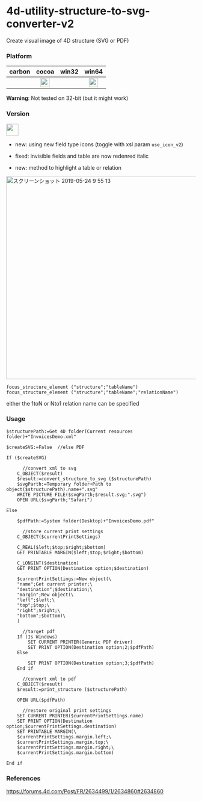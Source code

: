 # 4d-utility-structure-to-svg-converter-v2
Create visual image of 4D structure (SVG or PDF)

### Platform

| carbon | cocoa | win32 | win64 |
|:------:|:-----:|:---------:|:---------:|
||<img src="https://cloud.githubusercontent.com/assets/1725068/22371562/1b091f0a-e4db-11e6-8458-8653954a7cce.png" width="24" height="24" />||<img src="https://cloud.githubusercontent.com/assets/1725068/22371562/1b091f0a-e4db-11e6-8458-8653954a7cce.png" width="24" height="24" />|

**Warning**: Not tested on 32-bit (but it might work)

### Version

<img src="https://user-images.githubusercontent.com/1725068/41266195-ddf767b2-6e30-11e8-9d6b-2adf6a9f57a5.png" width="32" height="32" />

* new: using new field type icons (toggle with xsl param ``use_icon_v2``)

* fixed: invisible fields and table are now redenred italic

* new: method to highlight a table or relation

<img width="540" alt="スクリーンショット 2019-05-24 9 55 13" src="https://user-images.githubusercontent.com/1725068/58295452-4d1c8c00-7e0a-11e9-88e6-3e3504cf707f.png">

```
focus_structure_element ("structure";"tableName")
focus_structure_element ("structure";"tableName";"relationName")
```

either the 1toN or Nto1 relation name can be specified

### Usage

```
$structurePath:=Get 4D folder(Current resources folder)+"InvoicesDemo.xml"

$createSVG:=False  //else PDF

If ($createSVG)
	
	  //convert xml to svg
	C_OBJECT($result)
	$result:=convert_structure_to_svg ($structurePath)
	$svgParth:=Temporary folder+Path to object($structurePath).name+".svg"
	WRITE PICTURE FILE($svgParth;$result.svg;".svg")
	OPEN URL($svgParth;"Safari")
	
Else 
	
	$pdfPath:=System folder(Desktop)+"InvoicesDemo.pdf"
	
	  //store current print settings
	C_OBJECT($currentPrintSettings)
	
	C_REAL($left;$top;$right;$bottom)
	GET PRINTABLE MARGIN($left;$top;$right;$bottom)
	
	C_LONGINT($destination)
	GET PRINT OPTION(Destination option;$destination)
	
	$currentPrintSettings:=New object(\
	"name";Get current printer;\
	"destination";$destination;\
	"margin";New object(\
	"left";$left;\
	"top";$top;\
	"right";$right;\
	"bottom";$bottom)\
	)
	
	  //target pdf
	If (Is Windows)
		SET CURRENT PRINTER(Generic PDF driver)
		SET PRINT OPTION(Destination option;2;$pdfPath)
	Else 
		
		SET PRINT OPTION(Destination option;3;$pdfPath)
	End if 
	
	  //convert xml to pdf
	C_OBJECT($result)
	$result:=print_structure ($structurePath)
	
	OPEN URL($pdfPath)
	
	  //restore original print settings
	SET CURRENT PRINTER($currentPrintSettings.name)
	SET PRINT OPTION(Destination option;$currentPrintSettings.destination)
	SET PRINTABLE MARGIN(\
	$currentPrintSettings.margin.left;\
	$currentPrintSettings.margin.top;\
	$currentPrintSettings.margin.right;\
	$currentPrintSettings.margin.bottom)
	
End if 
```

### References

https://forums.4d.com/Post/FR/2634499/1/2634860#2634860
